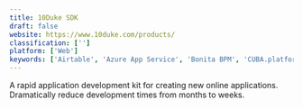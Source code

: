 ```yaml
---
title: 10Duke SDK
draft: false 
website: https://www.10duke.com/products/
classification: ['']
platform: ['Web']
keywords: ['Airtable', 'Azure App Service', 'Bonita BPM', 'CUBA.platform', 'Codefreebnb', 'DbVisualizer', 'Mendix', 'Microsoft PowerApps', 'Microsoft Visual Studio', 'Omnis Studio', 'Open As App', 'OpenJDK', 'OpenXava', 'OutSystems', 'React Studio', 'Retool', 'Skuid', 'Zoho Creator', 'zeroqode']
---
```

A rapid application development kit for creating new online applications. Dramatically reduce development times from months to weeks.
